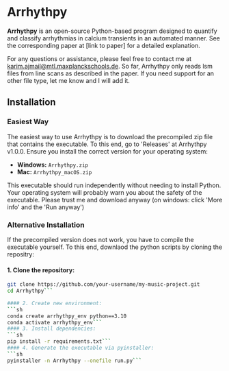 # Arrhythpy

**Arrhythpy** is an open-source Python-based program designed to quantify and classify arrhythmias in calcium transients in an automated manner. See the corresponding paper at [link to paper] for a detailed explanation.

For any questions or assistance, please feel free to contact me at [karim.ajmail@mtl.maxplanckschools.de](mailto:karim.ajmail@mtl.maxplanckschools.de).
So far, Arrhythpy only reads lsm files from line scans as described in the paper. If you need support for an other file type, let me know and I will add it.

## Installation

### Easiest Way

The easiest way to use Arrhythpy is to download the precompiled zip file that contains the executable. To this end, go to 'Releases' at Arrhythpy v1.0.0. Ensure you install the correct version for your operating system:
- **Windows:** `Arrhythpy.zip`
- **Mac:** `Arrhythpy_macOS.zip`

This executable should run independently without needing to install Python. Your operating system will probably warn you about the safety of the executable. Please trust me and download anyway (on windows: click 'More info' and the 'Run anyway')

### Alternative Installation

If the precompiled version does not work, you have to compile the executable yourself. To this end, downlaod the python scripts by cloning the repositry:
#### 1. Clone the repository:
   ```sh
   git clone https://github.com/your-username/my-music-project.git
   cd Arrhythpy```

#### 2. Create new environment:
   ```sh
   conda create arrhythpy_env python==3.10
   conda activate arrhythpy_env```
#### 3. Install dependencies:
   ```sh
   pip install -r requirements.txt```
#### 4. Generate the executable via pyinstaller:
   ```sh
   pyinstaller -n Arrhythpy --onefile run.py```
